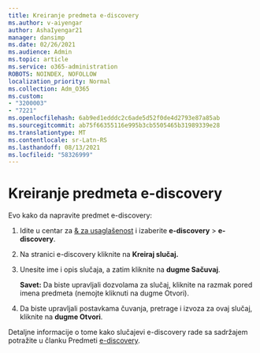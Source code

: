 ```yaml
---
title: Kreiranje predmeta e-discovery
ms.author: v-aiyengar
author: AshaIyengar21
manager: dansimp
ms.date: 02/26/2021
ms.audience: Admin
ms.topic: article
ms.service: o365-administration
ROBOTS: NOINDEX, NOFOLLOW
localization_priority: Normal
ms.collection: Adm_O365
ms.custom:
- "3200003"
- "7221"
ms.openlocfilehash: 6ab9ed1edddc2c6ade5d52f0de4d2793e87a85ab
ms.sourcegitcommit: ab75f66355116e995b3cb5505465b31989339e28
ms.translationtype: MT
ms.contentlocale: sr-Latn-RS
ms.lasthandoff: 08/13/2021
ms.locfileid: "58326999"
---
```

# <a name="create-an-ediscovery-case"></a>Kreiranje predmeta e-discovery

Evo kako da napravite predmet e-discovery:

1. Idite u centar za [& za usaglašenost](https://go.microsoft.com/fwlink/p/?linkid=2077143) i izaberite **e-discovery**  >  **e-discovery**.
1. Na stranici e-discovery kliknite na **Kreiraj slučaj.**
1. Unesite ime i opis slučaja, a zatim kliknite na **dugme Sačuvaj**.
    
    **Savet:** Da biste upravljali dozvolama za slučaj, kliknite na razmak pored imena predmeta (nemojte kliknuti na dugme Otvori).
1. Da biste upravljali postavkama čuvanja, pretrage i izvoza za ovaj slučaj, kliknite na **dugme Otvori**.

Detaljne informacije o tome kako slučajevi e-discovery rade sa sadržajem potražite u članku Predmeti [e-discovery](https://go.microsoft.com/fwlink/?linkid=2101589).
